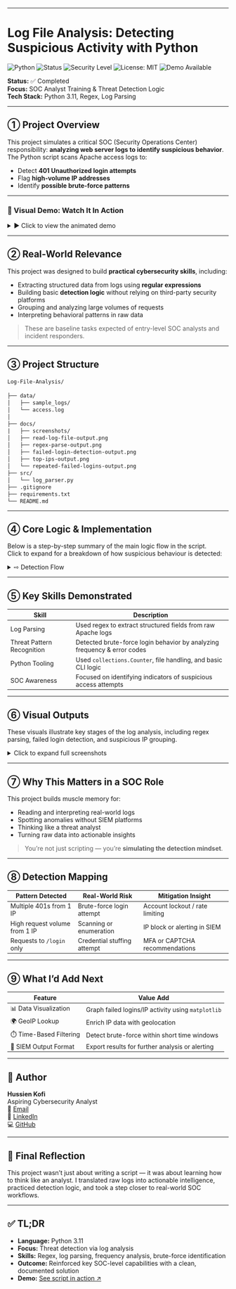 

---

# Log File Analysis: Detecting Suspicious Activity with Python
![Python](https://img.shields.io/badge/Python-3.11-blue?logo=python&logoColor=white)
![Status](https://img.shields.io/badge/status-Completed-brightgreen)
![Security Level](https://img.shields.io/badge/focus-SOC%20Analyst%20Training-orange)
![License: MIT](https://img.shields.io/badge/license-MIT-blue.svg)
![Demo Available](https://img.shields.io/badge/demo-available-blueviolet?style=flat-square)


**Status:** ✅ Completed  
**Focus:** SOC Analyst Training & Threat Detection Logic  
**Tech Stack:** Python 3.11, Regex, Log Parsing

---

## ➀ Project Overview

This project simulates a critical SOC (Security Operations Center) responsibility: **analyzing web server logs to identify suspicious behavior**. The Python script scans Apache access logs to:

- Detect **401 Unauthorized login attempts**
- Flag **high-volume IP addresses**
- Identify **possible brute-force patterns**

---

### 🔁 Visual Demo: Watch It In Action

<details>
<summary>▶️ Click to view the animated demo</summary>

<br>

This short demo shows the full script in action — including regex-based parsing, failed login detection, and top IP extraction.

<p align="center">
  <img src="docs/screenshots/log-analysis-demo.gif" alt="Log File Analysis Demo" width="700"/>
</p>

</details>

---

## ➁ Real-World Relevance

This project was designed to build **practical cybersecurity skills**, including:

- Extracting structured data from logs using **regular expressions**
- Building basic **detection logic** without relying on third-party security platforms
- Grouping and analyzing large volumes of requests
- Interpreting behavioral patterns in raw data

> These are baseline tasks expected of entry-level SOC analysts and incident responders.

---

## ➂ Project Structure


 ```
Log-File-Analysis/

├── data/  
│   ├── sample_logs/
│   └── access.log 
│   
├── docs/
|   ├── screenshots/
│   ├── read-log-file-output.png
│   ├── regex-parse-output.png
│   ├── failed-login-detection-output.png
│   ├── top-ips-output.png
│   └── repeated-failed-logins-output.png
├── src/
│   └── log_parser.py
├── .gitignore
├── requirements.txt
└── README.md
```

---

## ➃ Core Logic & Implementation

Below is a step-by-step summary of the main logic flow in the script.  
Click to expand for a breakdown of how suspicious behaviour is detected:

<details>
<summary>⇨ Detection Flow</summary>

1. **Read** each log entry from Apache access logs  
2. **Parse** lines using regex to extract IPs, timestamps, status codes  
3. **Detect** failed login attempts (HTTP 401 responses)  
4. **Count** total requests per IP address  
5. **Identify** top IPs by request volume  
6. **Group** failed logins by IP  
7. **Flag** IPs with multiple failures (e.g., 2+ 401s)  
8. **Output** summaries in terminal for quick analysis

</details>

---

## ➄ Key Skills Demonstrated

| Skill                        | Description |
|-----------------------------|-------------|
| Log Parsing                 | Used regex to extract structured fields from raw Apache logs |
| Threat Pattern Recognition | Detected brute-force login behavior by analyzing frequency & error codes |
| Python Tooling              | Used `collections.Counter`, file handling, and basic CLI logic |
| SOC Awareness               | Focused on identifying indicators of suspicious access attempts |

---
## ➅ Visual Outputs

These visuals illustrate key stages of the log analysis, including regex parsing, failed login detection, and suspicious IP grouping.

<details>
<summary>Click to expand full screenshots</summary>

<br>

| Screenshot                          | Description                                                      |
|------------------------------------------|------------------------------------------------------------------|
| ![](docs/screenshots/read-log-file-output.png)               | Reading each log entry line-by-line with line numbers            |
| ![](docs/screenshots/regex-parse-output.png)                 | Extracting structured fields using regex (IP, URL, status, etc.) |
| ![](docs/screenshots/failed-login-detection-output.png)      | Detecting 401 unauthorized attempts and displaying full context  |
| ![](docs/screenshots/top-ips-output.png)                     | Listing the top IPs based on request volume                      |
| ![](docs/screenshots/repeated-failed-logins-output.png)      | Highlighting IPs with 2+ failed login attempts                   |

</details>

---

## ➆ Why This Matters in a SOC Role

This project builds muscle memory for:

- Reading and interpreting real-world logs
- Spotting anomalies without SIEM platforms
- Thinking like a threat analyst
- Turning raw data into actionable insights

> You’re not just scripting — you’re **simulating the detection mindset**.

---
## ➇ Detection Mapping

| Pattern Detected         | Real-World Risk                | Mitigation Insight             |
|--------------------------|--------------------------------|-------------------------------|
| Multiple 401s from 1 IP  | Brute-force login attempt      | Account lockout / rate limiting |
| High request volume from 1 IP | Scanning or enumeration | IP block or alerting in SIEM |
| Requests to `/login` only | Credential stuffing attempt   | MFA or CAPTCHA recommendations |

---

## ➈ What I’d Add Next

| Feature                    | Value Add                        |
|---------------------------|----------------------------------|
| 📊 Data Visualization     | Graph failed logins/IP activity using `matplotlib` |
| 🌍 GeoIP Lookup           | Enrich IP data with geolocation |
| ⏱️ Time-Based Filtering  | Detect brute-force within short time windows |
| 📁 SIEM Output Format     | Export results for further analysis or alerting |

---

## 👤 Author

**Hussien Kofi**  
Aspiring Cybersecurity Analyst  
📧 [Email](mailto:Hussienkofi@gmail.com)  
🔗 [LinkedIn](https://www.linkedin.com/in/hussien-kofi-99a012330/)  
💻 [GitHub](https://github.com/Hussien-K11)

---

## 🧭 Final Reflection

This project wasn’t just about writing a script — it was about learning how to think like an analyst. I translated raw logs into actionable intelligence, practiced detection logic, and took a step closer to real-world SOC workflows.

---

## ✅ TL;DR

- **Language:** Python 3.11  
- **Focus:** Threat detection via log analysis  
- **Skills:** Regex, log parsing, frequency analysis, brute-force identification  
- **Outcome:** Reinforced key SOC-level capabilities with a clean, documented solution
- **Demo:** [See script in action ↗](#🔁-visual-demo-watch-it-in-action)


